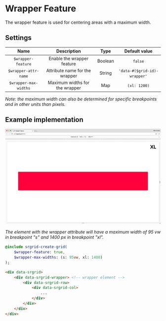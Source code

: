 # Wrapper Feature

The wrapper feature is used for centering areas with a maximum width.

## Settings

| Name | Description | Type | Default value |
|:-:|:-:|:-:|:-:|
| `$wrapper-feature` | Enable the wrapper feature | Boolean | `false` |
| `$wrapper-attr-name` | Attribute name for the wrapper | String | `'data-#($grid-id)-wrapper'` |
| `$wrapper-max-widths` | Maximum widths for the wrapper | Map | `(xl: 1200)` |

*Note: the maximum width can also be determined for specific breakpoints and in other units than pixels.*

## Example implementation

![](/docs/assets/srgrid-wrapper-feature.gif)

*The element with the wrapper attribute will have a maximum width of 95 vw in breakpoint "s"
and 1400 px in breakpoint "xl".*

```sass
@include srgrid-create-grid(
    $wrapper-feature: true,
    $wrapper-max-widths: (s: 95vw, xl: 1400)
);
```

```html
<div data-srgrid>
    <div data-srgrid-wrapper> <!-- wrapper element -->
        <div data-srgrid-row>
            <div data-srgrid-col>
                ...
            </div>
        </div>
    </div>
</div>
```
